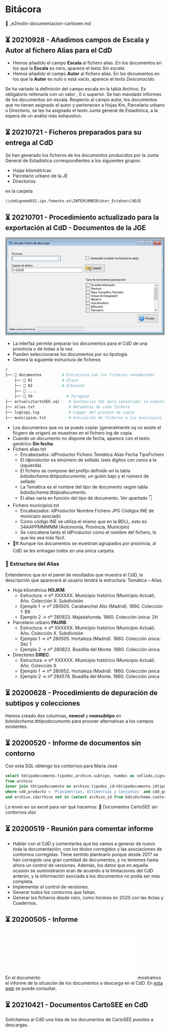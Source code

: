# Bitácora

📂 _e2molin-documentacion-cartosee.md

## ⏳ 20210928 - Añadimos campos de Escala y Autor al fichero Alias para el CdD

* Hemos añadido el campo **Escala** al fichero alias. En los documentos en los que la **Escala** es cero, aparece el texto *Sin escala*.
* Hemos añadido el campo **Autor** al fichero alias. En los documentos en los que la **Autor** es nulo o está vacío, aparece el texto *Desconocido*.

Se ha variado la definición del campo escala en la tabla Archivo. Es obligatorio rellenarla con un valor , 0 o superior.
Se han mandado informes de los documentos sin escala. Respecto al campo autor, los documentos que no tienen asignado el autor y pertenecen a Hojas Km, Parcelario urbano o Directorio, se les ha asignado el texto Junta general de Estadística, a la espera de un análisi más exhaustivo.


## ⏳ 20210721 - Ficheros preparados para su entrega al CdD

Se han generado los ficheros de los documentos producidos por la Junta General de Estadística correspondientes a los siguientes grupos:

* Hojas kilométricas
* Parcelario urbano de la JE
* Directorios

en la carpeta

```bash
\\sbdignmad651.ign.fomento.es\INTERCAMBIO\User_Esteban\CdDJE
```

## ⏳ 20210701 - Procedimiento actualizado para la exportación al CdD - Documentos de la JGE

![](img/ventana-export-cdd.jpg)

* La interfaz permite preparar los documentos para el CdD de una provincia o de todas a la vez.
* Pueden seleccionarse los documentos por su tipología
* Genera la siguiente estructura de ficheros

```bash
/
├── 📁 documentos         # Estructura con los ficheros renombrados
    ├── 📁 01             # Álava
    ├── 📁 02             # Álbacete
    ├── 📁 ....
    ├── 📁 50               # Zaragoza
├── actualizCartoSEE.sql    # Sentencias SQL para consolidar la expostacioón al CdD
├── alias.txt               # Metadatos de cada fichero
├── logCopy.log             # Logger del proceso de copia
├── municipios.txt          # Asociación de ficheros a los municipios
```
* Los documentos que no se puede copiar (generalmente xq no existe el ficgero de origen) se muestran en el fichero log de copia.
* Cuando un documento no dispone de fecha, aparece con el texto genérico **Sin fecha**.
* Fichero alias.txt
  * Encabezados: idProductor Fichero Temática Alias Fecha TipoFichero
  * El *idproductor* es elnúmero de sellado (seis dígitos con ceros a la izquierda).
  * El fichero se compone del prefijo definido en la tabla *bdsidschema.tbtipodocumento*, un guión bajo y el número de sellado
  * La Temática es el nombre del tipo de documento según tabla *bdsidschema.tbtipodocumento*.
  * El alias varía en función del tipo de documento. Ver apartado 👇
* Fichero municipios.txt
  * Encabezados: idProductor Nombre Fichero JPG Códigos INE de municipio asociado
  * Como código INE se utiliza el mismo que en la BDLL, esto es 34AAPPMMMMM (Autonomía, Provincia, Municipio)
  * Se concatena tanto el idProductor como el nombre del fichero, lo que les sea más fácil.
* 👀❗️❗️ Aunque los documentos se muestran agrupados por provincia, al CdD se les entragan todos en una única carpeta.

### 🔸 Estructura del Alias

Entendemos que en el panel de resultados que muestra el CdD, la descripción que aparecerá al usuario tendrá la estructura: Temática – Alias.

* Hoja kilométrica **HOJKM**: 
  * Estructura → nº XXXXXX. Municipio histórico (Municipio Actual). Año. Colección X: Subdivisión
  * Ejemplo 1 → nº 280505. Carabanchel Alto (Madrid). 1860. Colección 1: B6
  * Ejemplo 2 → nº 280823. Majadahonda. 1860. Colección única: 2H
* Parcelario urbano **PAURB**:
  * Estructura → nº XXXXXX. Municipio histórico (Municipio Actual). Año. Colección X. Subdivisión
  * Ejemplo 1 → nº 280505. Hortaleza (Madrid). 1860. Colección única: Sec 1
  * Ejemplo 2 → nº 280823. Boadilla del Monte. 1860. Colección única
* Directores **DIREC**:
  * Estructura → nº XXXXXX. Municipio histórico (Municipio Actual). Año. Colección X
  * Ejemplo 1 → nº 280652. Hortaleza (Madrid). 1860. Colección única
  * Ejemplo 2 → nº 284578. Boadilla del Monte. 1860. Colección única


## ⏳ 20200628 - Procedimiento de depuración de subtipos y colecciones 

Hemos creado dos columnas, **newcol** y **newsubtipo** en *bdsidschema.tbtipodocumento* para prooner alternativas a los campos existentes.

## ⏳ 20200520 - Informe de documentos sin contorno

Con esta SQL obtengo los contornos para Maria José

```sql
select tbtipodocumento.tipodoc,archivo.subtipo, numdoc as sellado,signatura
from archivo 
inner join tbtipodocumento on archivo.tipodoc_id=tbtipodocumento.idtipodoc
where cdd_producto = 'Planimetrías, Altimetrías y Conjuntas' and cdd_geometria=0 
and archivo.idarchivo not in (select archivo_id from bdsidschema.contornos)
```

Lo envío en un excel para ver qué hacemos: 📂 Documentos CartoSEE sin contornos.xlsx


## ⏳ 20200519 - Reunión para comentar informe

* Hablar con el CdD y comentarles que les vamos a generar de nuevo toda la documentación, con los títulos corregidos y las asociaciones de contornos corregidas. Tiene sentido plantearlo porque desde 2017 se han corregido una gran cantidad de documentos, y no tenemos hasta ahora un control de versiones. Además, los datos que en aquella ocasión se suministraron eran de acuerdo a la limitaciones del CdD anterior, y la información asociada a los documentos no podía ser más completa. 
* Implementar el control de versiones.
* Generar todos los contornos que faltan.
* Generar los ficheros desde cero, como hicimos en 2020 con las Actas y Cuadernos.


## ⏳ 20200505 - Informe
En el documento ![estado-docs-cartoSEE-en-cdd.md](estado-docs-cartoSEE-en-cdd.md) mostramos el informe de la situación de los documentos a descarga en el CdD. En [esta web](https://www.notion.so/Situaci-n-GEODOCAT-en-CdD-91ab7c973f5943ba9cd242ae47809e4c) se puede consultar.

## ⏳ 20210421 - Documentos CartoSEE en CdD

Solicitamos al CdD una lista de los documentos de CartoSEE puestos a descargas.